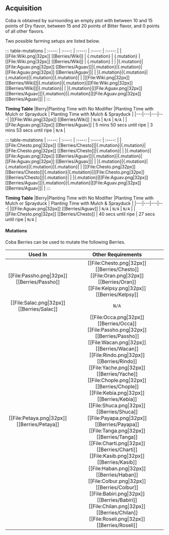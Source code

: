 ## Acquisition

Coba is obtained by surrounding an empty plot with between 10 and 15 points of Dry flavor, between 15 and 20 points of Bitter flavor, and 0 points of all other flavors.

Two possible farming setups are listed below.

::: table-mutations
| :----: | :----: | :----: | :----: | :----: |
| [[File:Wiki.png\|32px]] [[Berries/Wiki]] | {.mutation} | {.mutation} | [[File:Wiki.png\|32px]] [[Berries/Wiki]] | {.mutation} | |
|{.mutation}|[[File:Aguav.png\|32px]] [[Berries/Aguav]]|{.mutation}|{.mutation}|[[File:Aguav.png\|32px]] [[Berries/Aguav]]| |
|{.mutation}|{.mutation}|{.mutation}|{.mutation}|{.mutation}| |
|[[File:Wiki.png\|32px]] [[Berries/Wiki]]|{.mutation}|{.mutation}|[[File:Wiki.png\|32px]] [[Berries/Wiki]]|{.mutation}| |
|{.mutation}|[[File:Aguav.png\|32px]] [[Berries/Aguav]]|{.mutation}|{.mutation}|[[File:Aguav.png\|32px]] [[Berries/Aguav]]| |
:::

**Timing Table**
|Berry|Planting Time with No Modifier |Planting Time with Mulch or Sprayduck |	Planting Time with Mulch & Sprayduck |
|---|---|---|---|
|[[File:Wiki.png\|32px]] [[Berries/Wiki]] 	| `N/A`   |	`N/A`  |	`N/A`  |
|[[File:Aguav.png\|32px]] [[Berries/Aguav]] |	5 mins 50 secs until ripe |	3 mins 53 secs until ripe |	`N/A`   |

::: table-mutations
| :----: | :----: | :----: | :----: | :----: |
|[[File:Chesto.png\|32px]] [[Berries/Chesto]]|{.mutation}|{.mutation}|[[File:Chesto.png\|32px]] [[Berries/Chesto]]|{.mutation}| |
|{.mutation}|[[File:Aguav.png\|32px]] [[Berries/Aguav]]|{.mutation}|{.mutation}|[[File:Aguav.png\|32px]] [[Berries/Aguav]]| |
|{.mutation}|{.mutation}|{.mutation}|{.mutation}|{.mutation}| |
|[[File:Chesto.png\|32px]] [[Berries/Chesto]]|{.mutation}|{.mutation}|[[File:Chesto.png\|32px]] [[Berries/Chesto]]|{.mutation}| |
|{.mutation}|[[File:Aguav.png\|32px]] [[Berries/Aguav]]|{.mutation}|{.mutation}|[[File:Aguav.png\|32px]] [[Berries/Aguav]]| |
:::

**Timing Table**
|Berry|Planting Time with No Modifier |Planting Time with Mulch or Sprayduck |	Planting Time with Mulch & Sprayduck |
|---|---|---|---|
|[[File:Aguav.png\|32px]] [[Berries/Aguav]] 	| `N/A`  |	`N/A` |	`N/A` |
|[[File:Chesto.png\|32px]] [[Berries/Chesto]] |	40 secs until ripe |	27 secs until ripe |	`N/A` |

#### Mutations
Coba Berries can be used to mutate the following Berries.

| Used In                                       | Other Requirements |
| :---:                                         | :---: |
| [[File:Passho.png\|32px]] [[Berries/Passho]] | [[File:Chesto.png\|32px]] [[Berries/Chesto]] [[File:Oran.png\|32px]] [[Berries/Oran]] [[File:Kelpsy.png\|32px]] [[Berries/Kelpsy]] |
| [[File:Salac.png\|32px]] [[Berries/Salac]] | `N/A` |
| [[File:Petaya.png\|32px]] [[Berries/Petaya]]  | [[File:Occa.png\|32px]] [[Berries/Occa]] [[File:Passho.png\|32px]] [[Berries/Passho]] [[File:Wacan.png\|32px]] [[Berries/Wacan]] [[File:Rindo.png\|32px]] [[Berries/Rindo]] [[File:Yache.png\|32px]] [[Berries/Yache]] [[File:Chople.png\|32px]] [[Berries/Chople]] [[File:Kebia.png\|32px]] [[Berries/Kebia]] [[File:Shuca.png\|32px]] [[Berries/Shuca]] [[File:Payapa.png\|32px]] [[Berries/Payapa]] [[File:Tanga.png\|32px]] [[Berries/Tanga]] [[File:Charti.png\|32px]] [[Berries/Charti]] [[File:Kasib.png\|32px]] [[Berries/Kasib]] [[File:Haban.png\|32px]] [[Berries/Haban]] [[File:Colbur.png\|32px]] [[Berries/Colbur]] [[File:Babiri.png\|32px]] [[Berries/Babiri]] [[File:Chilan.png\|32px]] [[Berries/Chilan]] [[File:Roseli.png\|32px]] [[Berries/Roseli]] |